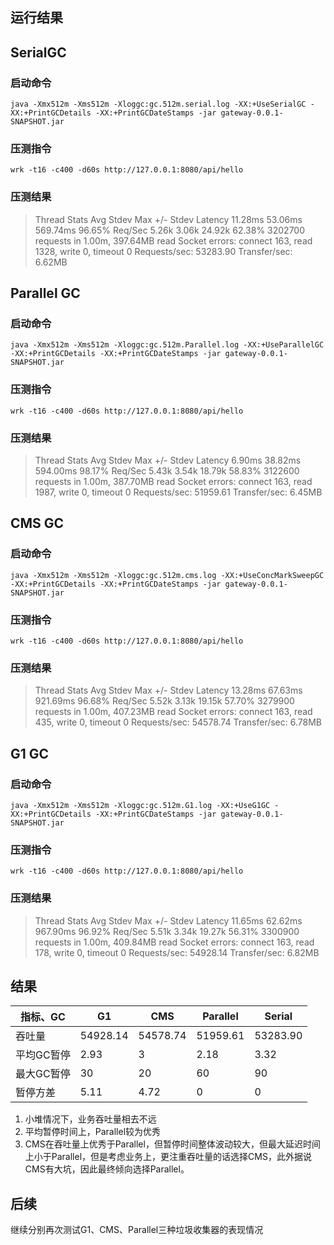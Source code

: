 ## 运行结果

## SerialGC

### 启动命令

`java -Xmx512m -Xms512m -Xloggc:gc.512m.serial.log -XX:+UseSerialGC -XX:+PrintGCDetails -XX:+PrintGCDateStamps -jar gateway-0.0.1-SNAPSHOT.jar`

### 压测指令

`wrk -t16 -c400 -d60s http://127.0.0.1:8080/api/hello`

### 压测结果

> Thread Stats   Avg      Stdev     Max   +/- Stdev
>     Latency    11.28ms   53.06ms 569.74ms   96.65%
>     Req/Sec     5.26k     3.06k   24.92k    62.38%
>   3202700 requests in 1.00m, 397.64MB read
>   Socket errors: connect 163, read 1328, write 0, timeout 0
> Requests/sec:  53283.90
> Transfer/sec:      6.62MB

## Parallel GC

### 启动命令

`java -Xmx512m -Xms512m -Xloggc:gc.512m.Parallel.log -XX:+UseParallelGC -XX:+PrintGCDetails -XX:+PrintGCDateStamps -jar gateway-0.0.1-SNAPSHOT.jar`

### 压测指令

`wrk -t16 -c400 -d60s http://127.0.0.1:8080/api/hello`

### 压测结果

> Thread Stats   Avg      Stdev     Max   +/- Stdev
>     Latency     6.90ms   38.82ms 594.00ms   98.17%
>     Req/Sec     5.43k     3.54k   18.79k    58.83%
>   3122600 requests in 1.00m, 387.70MB read
>   Socket errors: connect 163, read 1987, write 0, timeout 0
> Requests/sec:  51959.61
> Transfer/sec:      6.45MB

## CMS GC

### 启动命令

`java -Xmx512m -Xms512m -Xloggc:gc.512m.cms.log -XX:+UseConcMarkSweepGC -XX:+PrintGCDetails -XX:+PrintGCDateStamps -jar gateway-0.0.1-SNAPSHOT.jar`

### 压测指令

`wrk -t16 -c400 -d60s http://127.0.0.1:8080/api/hello`

### 压测结果

> Thread Stats   Avg      Stdev     Max   +/- Stdev
>     Latency    13.28ms   67.63ms 921.69ms   96.68%
>     Req/Sec     5.52k     3.13k   19.15k    57.70%
>   3279900 requests in 1.00m, 407.23MB read
>   Socket errors: connect 163, read 435, write 0, timeout 0
> Requests/sec:  54578.74
> Transfer/sec:      6.78MB

##  G1 GC

### 启动命令

`java -Xmx512m -Xms512m -Xloggc:gc.512m.G1.log -XX:+UseG1GC -XX:+PrintGCDetails -XX:+PrintGCDateStamps -jar gateway-0.0.1-SNAPSHOT.jar`

### 压测指令

`wrk -t16 -c400 -d60s http://127.0.0.1:8080/api/hello`

### 压测结果

> Thread Stats   Avg      Stdev     Max   +/- Stdev
>     Latency    11.65ms   62.62ms 967.90ms   96.92%
>     Req/Sec     5.51k     3.34k   19.27k    56.31%
>   3300900 requests in 1.00m, 409.84MB read
>   Socket errors: connect 163, read 178, write 0, timeout 0
> Requests/sec:  54928.14
> Transfer/sec:      6.82MB

##  

## 结果

| 指标、GC   | G1       | CMS      | Parallel | Serial   |
| ---------- | -------- | -------- | -------- | -------- |
| 吞吐量     | 54928.14 | 54578.74 | 51959.61 | 53283.90 |
| 平均GC暂停 | 2.93     | 3        | 2.18     | 3.32     |
| 最大GC暂停 | 30       | 20       | 60       | 90       |
| 暂停方差   | 5.11     | 4.72     | 0        | 0        |

1. 小堆情况下，业务吞吐量相去不远
2. 平均暂停时间上，Parallel较为优秀
3. CMS在吞吐量上优秀于Parallel，但暂停时间整体波动较大，但最大延迟时间上小于Parallel，但是考虑业务上，更注重吞吐量的话选择CMS，此外据说CMS有大坑，因此最终倾向选择Parallel。

## 后续

继续分别再次测试G1、CMS、Parallel三种垃圾收集器的表现情况



